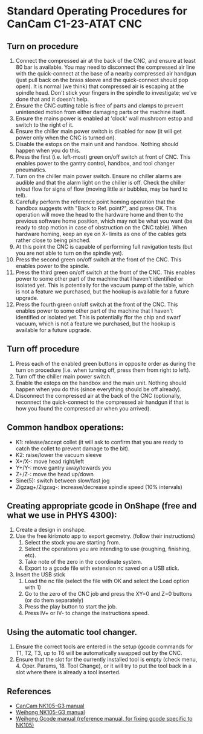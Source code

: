 # Standard Operating Procedures for CanCam C1-23-ATAT CNC

## Turn on procedure
1. Connect the compressed air at the back of the CNC, and ensure at least 80 bar is available. You may need to disconnect the compressed air line with the quick-connect at the base of a nearby compressed air handgun (just pull back on the brass sleeve and the quick-connect should pop open). It is normal (we think) that compressed air is escaping at the spindle head. Don't stick your fingers in the spindle to investigate; we've done that and it doesn't help.
2. Ensure the CNC cutting table is free of parts and clamps to prevent unintended motion from either damaging parts or the machine itself.
3. Ensure the mains power is enabled at 'clock' wall mushroom estop and switch to the right of it.
4. Ensure the chiller main power switch is disabled for now (it will get power only when the CNC is turned on).
5. Disable the estops on the main unit and handbox. Nothing should happen when you do this.
6. Press the first (i.e. left-most) green on/off switch at front of CNC. This enables power to the gantry control, handbox, and tool changer pneumatics.
7. Turn on the chiller main power switch. Ensure no chiller alarms are audible and that the alarm light on the chiller is off. Check the chiller in/out flow for signs of flow (moving little air bubbles, may be hard to tell).
8. Carefully perform the reference point homing operation that the handbox suggests with "Back to Ref. point?", and press OK. This operation will move the head to the hardware home and then to the previous software home position, which may not be what you want (be ready to stop motion in case of obstruction on the CNC table). When hardware homing, keep an eye on X- limits as one of the cables gets rather close to being pinched.
9. At this point the CNC is capable of performing full navigation tests (but you are not able to turn on the spindle yet).
10. Press the second green on/off switch at the front of the CNC. This enables power to the spindle.
11. Press the third green on/off switch at the front of the CNC. This enables power to some other part of the machine that I haven't identified or isolated yet. This is potentially for the vacuum pump of the table, which is not a feature we purchased, but the hookup is available for a future upgrade.
12. Press the fourth green on/off switch at the front of the CNC. This enables power to some other part of the machine that I haven't identified or isolated yet. This is potentially ffor the chip and swarf vacuum, which is not a feature we purchased, but the hookup is available for a future upgrade.

## Turn off procedure
1. Press each of the enabled green buttons in opposite order as during the turn on procedure (i.e. when turning off, press them from right to left).
2. Turn off the chiller main power switch.
3. Enable the estops on the handbox and the main unit. Nothing should happen when you do this (since everything should be off already).
4. Disconnect the compressed air at the back of the CNC (optionally, reconnect the quick-connect to the compressed air handgun if that is how you found the compressed air when you arrived).

## Common handbox operations:
- K1: release/accept collet (it will ask to confirm that you are ready to catch the collet to prevent damage to the bit).
- K2: raise/lower the vacuum sleeve
- X+/X-: move head right/left
- Y+/Y-: move gantry away/towards you
- Z+/Z-: move the head up/down
- Sine(5): switch between slow/fast jog
- Zigzag+/Zigzag-: increase/decrease spindle speed (10% intervals)

## Creating appropriate gcode in OnShape (free and what we use in PHYS 4300):
1. Create a design in onshape.
2. Use the free kiri:moto app to export geometry. (follow their instructions)
    1. Select the stock you are starting from.
    2. Select the operations you are intending to use (roughing, finishing, etc).
    3. Take note of the zero in the coordinate system.
    4. Export to a gcode file with extension nc saved on a USB stick.
3. Insert the USB stick
    1. Load the nc file (select the file with OK and select the Load option with 1)
    2. Go to the zero of the CNC job and press the XY=0 and Z=0 buttons (or do them separately)
    3. Press the play button to start the job.
    4. Press IV+ or IV- to change the instructions speed.

## Using the automatic tool changer.
1. Ensure the correct tools are entered in the setup (gcode commands for T1, T2, T3, up to T6 will be automatically swapped out by the CNC.
2. Ensure that the slot for the currently installed tool is empty (check menu, 4. Oper. Params, 18. Tool Change), or it will try to put the tool back in a slot where there is already a tool inserted.

## References
- [CanCam NK105-G3 manual](https://www.cancam.ca/wp-content/uploads/2016/03/NK105-2015-G3-final.pdf)
- [Weihong NK105-G3 manual](http://doc.weihong.com.cn:8889/doc/nk105/topic/overview_en.html)
- [Weihong Gcode manual (reference manual, for fixing gcode specific to NK105)](http://doc.weihong.com.cn:8889/doc/gcode_programming/index_en.html)
